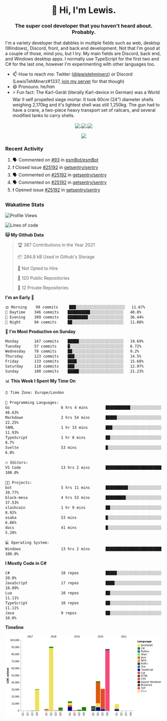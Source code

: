 <h1 align="center">👋 Hi, I'm Lewis.</h1>
<h3 align="center">The super cool developer that you haven't heard about. Probably.</h3>

I'm a variety developer that dabbles in multiple fields such as web, desktop (Windows), Discord, front, and back end development. Not that I'm good at a couple of those, mind you, but I try. My main fields are Discord, back end, and Windows desktop apps. I normally use TypeScript for the first two and C# for the last one, however I'm experimenting with other languages too.

- 📫 How to reach me: Twitter ([@lewistehminerz](https://twitter.com/lewistehminerz)) or Discord (LewisTehMinerz#1337, [join my server](https://discord.gg/XnUh7JB) for that though)
- 😄 Pronouns: he/him
- ⚡ Fun fact: The Karl-Gerät (literally Karl-device in German) was a World War II self propelled siege mortar. It took 60cm (24") diameter shells weighing 2,170kg and it's lightest shell was still 1,250kg. The gun had to have a crane, a two-piece heavy transport set of railcars, and several modified tanks to carry shells.

<p align="center">
  <a href="https://github.com/anuraghazra/github-readme-stats">
    <img align="center" src="https://github-readme-stats.vercel.app/api?username=LewisTehMinerz&count_private=true&show_icons=true&theme=gruvbox">
  </a>
  <a href="https://github.com/anuraghazra/github-readme-stats">
    <img align="center" src="https://github-readme-stats.vercel.app/api/top-langs?username=LewisTehMinerz&layout=compact&theme=gruvbox">
  </a>
  <a href="https://github.com/anuraghazra/github-readme-stats">
    <img align="center" src="https://github-readme-stats.vercel.app/api/wakatime?username=LewisTehMinerz&layout=compact&theme=gruvbox">
  </a>
</p>

<p align="center">
  <a href="https://github.com/ryo-ma/github-profile-trophy">
    <img align="center" src="https://github-profile-trophy.vercel.app/?username=ryo-ma&theme=gruvbox">
  </a>
</p>

### Recent Activity
<!--START_SECTION:activity-->
1. 🗣 Commented on [#93](https://github.com/esmBot/esmBot/issues/93) in [esmBot/esmBot](https://github.com/esmBot/esmBot)
2. ❗️ Closed issue [#25192](https://github.com/getsentry/sentry/issues/25192) in [getsentry/sentry](https://github.com/getsentry/sentry)
3. 🗣 Commented on [#25192](https://github.com/getsentry/sentry/issues/25192) in [getsentry/sentry](https://github.com/getsentry/sentry)
4. 🗣 Commented on [#25192](https://github.com/getsentry/sentry/issues/25192) in [getsentry/sentry](https://github.com/getsentry/sentry)
5. ❗️ Opened issue [#25192](https://github.com/getsentry/sentry/issues/25192) in [getsentry/sentry](https://github.com/getsentry/sentry)
<!--END_SECTION:activity-->

### Wakatime Stats
<!--START_SECTION:waka-->
![Profile Views](http://img.shields.io/badge/Profile%20Views-35-blue)

![Lines of code](https://img.shields.io/badge/From%20Hello%20World%20I%27ve%20Written-327037%20lines%20of%20code-blue)

**🐱 My Github Data** 

> 🏆 387 Contributions in the Year 2021
 > 
> 📦 284.8 kB Used in Github's Storage 
 > 
> 🚫 Not Opted to Hire
 > 
> 📜 120 Public Repositories 
 > 
> 🔑 12 Private Repositories  
 > 
**I'm an Early 🐤** 

```text
🌞 Morning    99 commits     ███░░░░░░░░░░░░░░░░░░░░░░   11.67% 
🌆 Daytime    346 commits    ██████████░░░░░░░░░░░░░░░   40.8% 
🌃 Evening    309 commits    █████████░░░░░░░░░░░░░░░░   36.44% 
🌙 Night      94 commits     ██░░░░░░░░░░░░░░░░░░░░░░░   11.08%

```
📅 **I'm Most Productive on Sunday** 

```text
Monday       167 commits    █████░░░░░░░░░░░░░░░░░░░░   19.69% 
Tuesday      57 commits     █░░░░░░░░░░░░░░░░░░░░░░░░   6.72% 
Wednesday    78 commits     ██░░░░░░░░░░░░░░░░░░░░░░░   9.2% 
Thursday     123 commits    ███░░░░░░░░░░░░░░░░░░░░░░   14.5% 
Friday       133 commits    ████░░░░░░░░░░░░░░░░░░░░░   15.68% 
Saturday     110 commits    ███░░░░░░░░░░░░░░░░░░░░░░   12.97% 
Sunday       180 commits    █████░░░░░░░░░░░░░░░░░░░░   21.23%

```


📊 **This Week I Spent My Time On** 

```text
⌚︎ Time Zone: Europe/London

💬 Programming Languages: 
Go                       6 hrs 4 mins        ███████████░░░░░░░░░░░░░░   46.63% 
Markdown                 2 hrs 54 mins       █████░░░░░░░░░░░░░░░░░░░░   22.25% 
YAML                     1 hr 33 mins        ███░░░░░░░░░░░░░░░░░░░░░░   11.93% 
TypeScript               1 hr 8 mins         ██░░░░░░░░░░░░░░░░░░░░░░░   8.7% 
Svelte                   53 mins             █░░░░░░░░░░░░░░░░░░░░░░░░   6.8%

🔥 Editors: 
VS Code                  13 hrs 2 mins       █████████████████████████   100.0%

🐱‍💻 Projects: 
bot                      5 hrs 11 mins       ██████████░░░░░░░░░░░░░░░   39.77% 
black-mesa               4 hrs 53 mins       █████████░░░░░░░░░░░░░░░░   37.53% 
slashcoin                1 hr 9 mins         ██░░░░░░░░░░░░░░░░░░░░░░░   8.92% 
osaka                    53 mins             █░░░░░░░░░░░░░░░░░░░░░░░░   6.86% 
docs                     41 mins             █░░░░░░░░░░░░░░░░░░░░░░░░   5.28%

💻 Operating System: 
Windows                  13 hrs 2 mins       █████████████████████████   100.0%

```

**I Mostly Code in C#** 

```text
C#                       18 repos            █████░░░░░░░░░░░░░░░░░░░░   20.0% 
JavaScript               17 repos            ████░░░░░░░░░░░░░░░░░░░░░   18.89% 
Lua                      10 repos            ██░░░░░░░░░░░░░░░░░░░░░░░   11.11% 
TypeScript               10 repos            ██░░░░░░░░░░░░░░░░░░░░░░░   11.11% 
Java                     9 repos             ██░░░░░░░░░░░░░░░░░░░░░░░   10.0%

```


**Timeline**

![Chart not found](https://raw.githubusercontent.com/LewisTehMinerz/LewisTehMinerz/master/charts/bar_graph.png) 


<!--END_SECTION:waka-->
